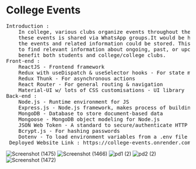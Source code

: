 # College Events
<pre>
Introduction : 
    In college, various clubs organize events throughout the year. Typically, information about 
    these events is shared via WhatsApp groups.It would be helpful to have a website where all
    the events and related information could be stored. This would make it easier for students
    to find relevant information about ongoing, past, or upcoming events. Such a website would
    benefit both students and college/college clubs.
Front-end : 
    ReactJS - Frontend framework
    Redux with useDispatch & useSelector hooks - For state management
    Redux Thunk - For asynchronous actions
    React Router - For general routing & navigation
    Material-UI w/ lots of CSS customisations - UI library
Back-end : 
    Node.js - Runtime environment for JS
    Express.js - Node.js framework, makes process of building APIs easier & faster
    MongoDB - Database to store document-based data
    Mongoose - MongoDB object modeling for Node.js
    JSON Web Token - A standard to secure/authenticate HTTP requests
    Bcrypt.js - For hashing passwords
    Dotenv - To load environment variables from a .env file
 Deployed Website Link : https://college-events.onrender.com
</pre>
![Screenshot (1475)](https://user-images.githubusercontent.com/86339914/215329572-fdc293c4-8fd3-451c-aba6-a54f70723e80.png)
![Screenshot (1466)](https://user-images.githubusercontent.com/86339914/215329580-2e552077-c83d-46fd-aa3d-6c0d830c2cbe.png)
![pd1 (2)](https://user-images.githubusercontent.com/86339914/215330305-b2df1da0-f946-4d0b-b64a-14dfe463437e.png)
![pd2 (2)](https://user-images.githubusercontent.com/86339914/215330316-75438ba2-6262-4102-8b24-b2c5c2a121fe.png)
![Screenshot (1472)](https://user-images.githubusercontent.com/86339914/215329645-1d811402-40e8-48f8-9fc2-ac1ca68d1e42.png)
